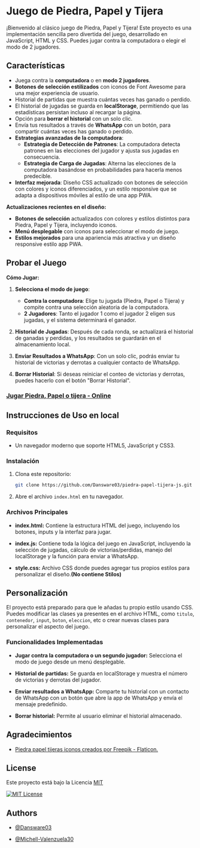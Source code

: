 # Juego de Piedra, Papel y Tijera

¡Bienvenido al clásico juego de Piedra, Papel y Tijera! Este proyecto es una implementación sencilla pero divertida del juego, desarrollado en JavaScript, HTML y CSS. Puedes jugar contra la computadora o elegir el modo de 2 jugadores.

## Características

- Juega contra la **computadora** o en **modo 2 jugadores**.
- **Botones de selección estilizados** con iconos de Font Awesome para una mejor experiencia de usuario.
- Historial de partidas que muestra cuántas veces has ganado o perdido.
- El historial de jugadas se guarda en **localStorage**, permitiendo que las estadísticas persistan incluso al recargar la página.
- Opción para **borrar el historial** con un solo clic.
- Envía tus resultados a través de **WhatsApp** con un botón, para compartir cuántas veces has ganado o perdido.
- **Estrategias avanzadas de la computadora**:
  - **Estrategia de Detección de Patrones**: La computadora detecta patrones en las elecciones del jugador y ajusta sus jugadas en consecuencia.
  - **Estrategia de Carga de Jugadas**: Alterna las elecciones de la computadora basándose en probabilidades para hacerla menos predecible.
- **Interfaz mejorada**: Diseño CSS actualizado con botones de selección con colores y iconos diferenciados, y un estilo responsive que se adapta a dispositivos móviles al estilo de una app PWA.

**Actualizaciones recientes en el diseño:**

- **Botones de selección** actualizados con colores y estilos distintos para Piedra, Papel y Tijera, incluyendo iconos.
- **Menú desplegable** con iconos para seleccionar el modo de juego.
- **Estilos mejorados** para una apariencia más atractiva y un diseño responsive estilo app PWA.

## Probar el Juego
**Cómo Jugar:**

1. **Selecciona el modo de juego**:
   - **Contra la computadora**: Elige tu jugada (Piedra, Papel o Tijera) y compite contra una selección aleatoria de la computadora.
   - **2 Jugadores**: Tanto el jugador 1 como el jugador 2 eligen sus jugadas, y el sistema determinará el ganador.

2. **Historial de Jugadas**: Después de cada ronda, se actualizará el historial de ganadas y perdidas, y los resultados se guardarán en el almacenamiento local.

3. **Enviar Resultados a WhatsApp**: Con un solo clic, podrás enviar tu historial de victorias y derrotas a cualquier contacto de WhatsApp.

4. **Borrar Historial**: Si deseas reiniciar el conteo de victorias y derrotas, puedes hacerlo con el botón "Borrar Historial".

### [Jugar Piedra, Papel o tijera - Online](https://dansware03.github.io/piedra-papel-tijera-js)

## Instrucciones de Uso en local

### Requisitos

- Un navegador moderno que soporte HTML5, JavaScript y CSS3.

### Instalación

1. Clona este repositorio:
   ```bash
   git clone https://github.com/Dansware03/piedra-papel-tijera-js.git

2. Abre el archivo `index.html` en tu navegador.

### Archivos Principales

- **index.html:** Contiene la estructura HTML del juego, incluyendo los botones, inputs y la interfaz para jugar.

- **index.js:** Contiene toda la lógica del juego en JavaScript, incluyendo la selección de jugadas, cálculo de victorias/perdidas, manejo del localStorage y la función para enviar a WhatsApp.

- **style.css:** Archivo CSS donde puedes agregar tus propios estilos para personalizar el diseño.**(No contiene Stilos)**
## Personalización


El proyecto está preparado para que le añadas tu propio estilo usando CSS. Puedes modificar las clases ya presentes en el archivo HTML, como `titulo`, `contenedor`, `input`, `boton`, `eleccion`, etc o crear nuevas clases para personalizar el aspecto del juego.



### Funcionalidades Implementadas

- **Jugar contra la computadora o un segundo jugador:** Selecciona el modo de juego desde un menú desplegable.

- **Historial de partidas:** Se guarda en localStorage y muestra el número de victorias y derrotas del jugador.

- **Enviar resultados a WhatsApp:** Comparte tu historial con un contacto de WhatsApp con un botón que abre la app de WhatsApp y envía el mensaje predefinido.

- **Borrar historial:** Permite al usuario eliminar el historial almacenado.
## Agradecimientos

 - [Piedra papel tijeras iconos creados por Freepik - Flaticon.](https://www.flaticon.es/iconos-gratis/piedra-papel-tijeras)
## License

Este proyecto está bajo la Licencia [MIT](https://github.com/Dansware03/piedra-papel-tijera-js?tab=MIT-1-ov-file#readme)

[![MIT License](https://img.shields.io/badge/License-MIT-green.svg)](https://github.com/Dansware03/piedra-papel-tijera-js?tab=MIT-1-ov-file#readme)
## Authors

- [@Dansware03](https://github.com/Dansware03)

- [@Michell-Valenzuela30](https://github.com/Michell-Valenzuela30)